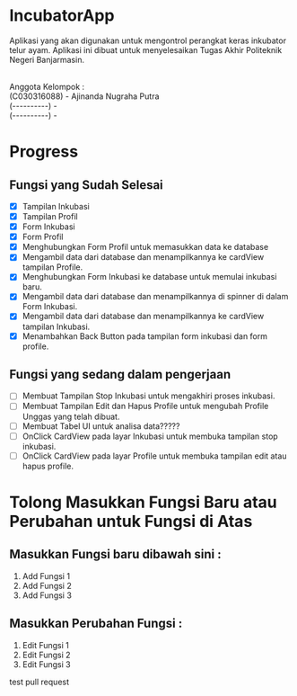 # IncubatorApp
<p>Aplikasi yang akan digunakan untuk mengontrol perangkat keras inkubator telur ayam. Aplikasi ini dibuat untuk menyelesaikan Tugas Akhir Politeknik Negeri Banjarmasin.</p>
<br>
Anggota Kelompok :
<br>(C030316088) - Ajinanda Nugraha Putra
<br>(----------) - 
<br>(----------) - 

# Progress

## Fungsi yang Sudah Selesai

- [x] Tampilan Inkubasi
- [x] Tampilan Profil
- [x] Form Inkubasi
- [x] Form Profil
- [x] Menghubungkan Form Profil untuk memasukkan data ke database
- [x] Mengambil data dari database dan menampilkannya ke cardView tampilan Profile.
- [x] Menghubungkan Form Inkubasi ke database untuk memulai inkubasi baru.
- [x] Mengambil data dari database dan menampilkannya di spinner di dalam Form Inkubasi.
- [x] Mengambil data dari database dan menampilkannya ke cardView tampilan Inkubasi.
- [x] Menambahkan Back Button pada tampilan form inkubasi dan form profile.

## Fungsi yang sedang dalam pengerjaan

- [ ] Membuat Tampilan Stop Inkubasi untuk mengakhiri proses inkubasi.
- [ ] Membuat Tampilan Edit dan Hapus Profile untuk mengubah Profile Unggas yang telah dibuat.
- [ ] Membuat Tabel UI untuk analisa data?????
- [ ] OnClick CardView pada layar Inkubasi untuk membuka tampilan stop inkubasi.
- [ ] OnClick CardView pada layar Profile untuk membuka tampilan edit atau hapus profile.

# Tolong Masukkan Fungsi Baru atau Perubahan untuk Fungsi di Atas
## Masukkan Fungsi baru dibawah sini :

1. Add Fungsi 1
1. Add Fungsi 2
1. Add Fungsi 3 

## Masukkan Perubahan Fungsi :

1. Edit Fungsi 1
1. Edit Fungsi 2
1. Edit Fungsi 3


test pull request

